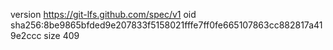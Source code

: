 version https://git-lfs.github.com/spec/v1
oid sha256:8be9865bfded9e207833f5158021fffe7ff0fe665107863cc882817a419e2ccc
size 409
